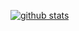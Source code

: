 [![github stats](https://github-readme-stats.vercel.app/api?username=bytekast&count_private=true&show_icons=true)](https://github.com/bytekast)

